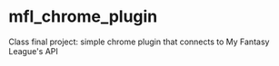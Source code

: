# mfl_chrome_plugin
Class final project: simple chrome plugin that connects to My Fantasy League's API

